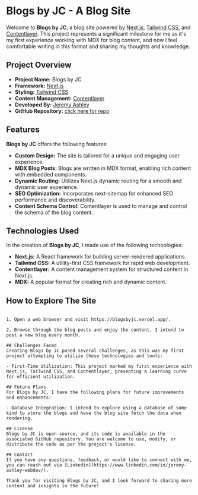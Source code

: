 # Blogs by JC - A Blog Site

Welcome to **Blogs by JC**, a blog site powered by [Next.js](https://nextjs.org/), [Tailwind CSS](https://tailwindcss.com/docs/installation), and [Contentlayer](https://contentlayer.dev/). This project represents a significant milestone for me as it's my first experience working with MDX for blog content, and now I feel comfortable writing in this format and sharing my thoughts and knowledge.

## Project Overview

- **Project Name:** Blogs by JC
- **Framework:** [Next.js](https://nextjs.org/)
- **Styling:** [Tailwind CSS](https://tailwindcss.com/docs/installation)
- **Content Management:** [Contentlayer](https://contentlayer.dev/)
- **Developed By:** [Jeremy Ashley](https://jcashleyportfolio.netlify.app/)
- **GitHub Repository:** [click here for repo](https://github.com/Messyginger0804/blogsbyjc)

## Features

**Blogs by JC** offers the following features:

- **Custom Design:** The site is tailored for a unique and engaging user experience.
- **MDX Blog Posts:** Blogs are written in MDX format, enabling rich content with embedded components.
- **Dynamic Routing:** Utilizes Next.js dynamic routing for a smooth and dynamic user experience.
- **SEO Optimization:** Incorporates next-sitemap for enhanced SEO performance and discoverability.
- **Content Schema Control:** Contentlayer is used to manage and control the schema of the blog content.

## Technologies Used

In the creation of **Blogs by JC**, I made use of the following technologies:

- **Next.js:** A React framework for building server-rendered applications.
- **Tailwind CSS:** A utility-first CSS framework for rapid web development.
- **Contentlayer:** A content management system for structured content in Next.js.
- **MDX:** A popular format for creating rich and dynamic content.

## How to Explore The Site
```

1. Open a web browser and visit https://blogsbyjc.vercel.app/.

2. Browse through the blog posts and enjoy the content. I intend to post a new blog every month.

## Challenges Faced
Creating Blogs by JC posed several challenges, as this was my first project attempting to utilize these technologies and tools:

- First-Time Utilization: This project marked my first experience with Next.js, Tailwind CSS, and Contentlayer, presenting a learning curve for efficient utilization.

## Future Plans
For Blogs by JC, I have the following plans for future improvements and enhancements:

- Database Integration: I intend to explore using a database of some kind to store the blogs and have the blog site fetch the data when rendering.

## License
Blogs by JC is open-source, and its code is available in the associated GitHub repository. You are welcome to use, modify, or distribute the code as per the project's license.

## Contact
If you have any questions, feedback, or would like to connect with me, you can reach out via [Linkedin](https://www.linkedin.com/in/jeremy-ashley-webdev/).

Thank you for visiting Blogs by JC, and I look forward to sharing more content and insights in the future!
